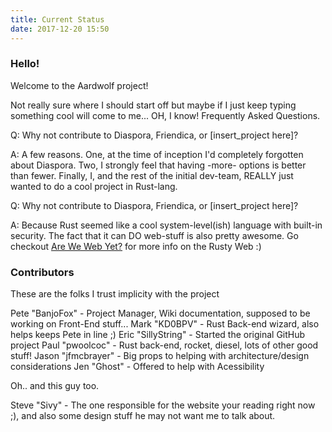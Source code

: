```yaml
---
title: Current Status
date: 2017-12-20 15:50
---
```


### Hello! ###
Welcome to the Aardwolf project!

Not really sure where I should start off but maybe if I just keep typing something cool will come to me... OH, I know! 
Frequently Asked Questions.

Q: Why not contribute to Diaspora, Friendica, or [insert_project here]?

A: A few reasons. One, at the time of inception I'd completely forgotten about Diaspora. 
Two, I strongly feel that having -more- options is better than fewer. 
Finally, I, and the rest of the initial dev-team, REALLY just wanted to do a cool project in Rust-lang. 


Q: Why not contribute to Diaspora, Friendica, or [insert_project here]?

A: Because Rust seemed like a cool system-level(ish) language with built-in security. The fact that it can DO web-stuff is also pretty awesome. 
Go checkout [Are We Web Yet?](http://www.arewewebyet.org/) for more info on the Rusty Web :)


### Contributors ##

These are the folks I trust implicity with the project

Pete "BanjoFox" - Project Manager, Wiki documentation, supposed to be working on Front-End stuff...
Mark "KD0BPV" - Rust Back-end wizard, also helps keeps Pete in line ;)
Eric "SillyString" - Started the original GitHub project
Paul "pwoolcoc" - Rust back-end, rocket, diesel, lots of other good stuff!
Jason "jfmcbrayer" - Big props to helping with architecture/design considerations
Jen "Ghost" - Offered to help with Acessibility

Oh.. and this guy too.

Steve "Sivy" - The one responsible for the website your reading right now ;), and also some design stuff he may not want me to talk about.
